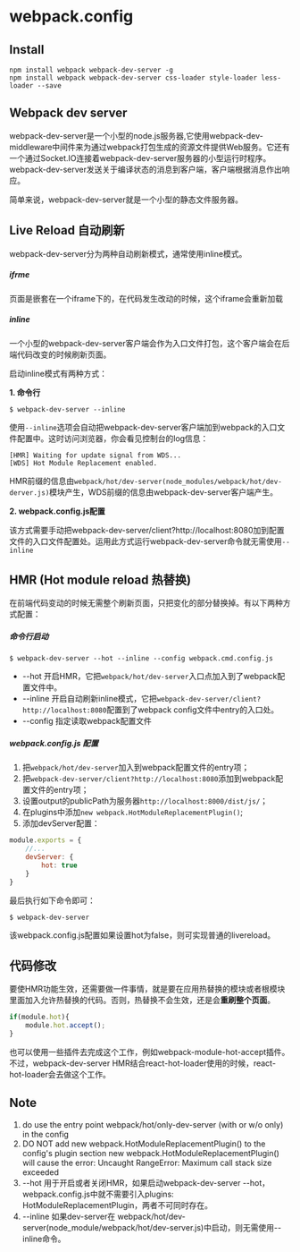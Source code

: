 # webpack.config
## Install
```shell
npm install webpack webpack-dev-server -g
npm install webpack webpack-dev-server css-loader style-loader less-loader --save
```
## Webpack dev server
webpack-dev-server是一个小型的node.js服务器,它使用webpack-dev-middleware中间件来为通过webpack打包生成的资源文件提供Web服务。它还有一个通过Socket.IO连接着webpack-dev-server服务器的小型运行时程序。webpack-dev-server发送关于编译状态的消息到客户端，客户端根据消息作出响应。

简单来说，webpack-dev-server就是一个小型的静态文件服务器。
## Live Reload 自动刷新
webpack-dev-server分为两种自动刷新模式，通常使用inline模式。
##### ifrme
页面是嵌套在一个iframe下的，在代码发生改动的时候，这个iframe会重新加载
##### inline
一个小型的webpack-dev-server客户端会作为入口文件打包，这个客户端会在后端代码改变的时候刷新页面。

启动inline模式有两种方式：

**1. 命令行**
```shell
$ webpack-dev-server --inline
```
使用`--inline`选项会自动把webpack-dev-server客户端加到webpack的入口文件配置中。这时访问浏览器，你会看见控制台的log信息：
```shell
[HMR] Waiting for update signal from WDS...
[WDS] Hot Module Replacement enabled.
```
HMR前缀的信息由`webpack/hot/dev-server(node_modules/webpack/hot/dev-derver.js)`模块产生，WDS前缀的信息由webpack-dev-server客户端产生。

**2. webpack.config.js配置**

该方式需要手动把webpack-dev-server/client?http://localhost:8080加到配置文件的入口文件配置处。运用此方式运行webpack-dev-server命令就无需使用`--inline`

## HMR (Hot module reload 热替换)
在前端代码变动的时候无需整个刷新页面，只把变化的部分替换掉。有以下两种方式配置：
##### 命令行启动
```shell
$ webpack-dev-server --hot --inline --config webpack.cmd.config.js
```
* --hot 开启HMR，它把`webpack/hot/dev-server`入口点加入到了webpack配置文件中。
* --inline 开启自动刷新inline模式，它把`webpack-dev-server/client?http://localhost:8080`配置到了webpack config文件中entry的入口处。
* --config 指定读取webpack配置文件

##### webpack.config.js 配置
1. 把`webpack/hot/dev-server`加入到webpack配置文件的entry项；
2. 把`webpack-dev-server/client?http://localhost:8080`添加到webpack配置文件的entry项；
3. 设置output的publicPath为服务器`http://localhost:8000/dist/js/`；
4. 在plugins中添加`new webpack.HotModuleReplacementPlugin()`;
5. 添加devServer配置：
```js
module.exports = {
    //...
    devServer: {
        hot: true
    }
}
```
最后执行如下命令即可：
```shell
$ webpack-dev-server
```
该webpack.config.js配置如果设置hot为false，则可实现普通的livereload。

## 代码修改
要使HMR功能生效，还需要做一件事情，就是要在应用热替换的模块或者根模块里面加入允许热替换的代码。否则，热替换不会生效，还是会**重刷整个页面**。
```js
if(module.hot){
    module.hot.accept();
}
```
也可以使用一些插件去完成这个工作，例如webpack-module-hot-accept插件。不过，webpack-dev-server HMR结合react-hot-loader使用的时候，react-hot-loader会去做这个工作。

## Note
1. do use the entry point webpack/hot/only-dev-server (with or w/o only) in the config
2. DO NOT add new webpack.HotModuleReplacementPlugin() to the config's plugin section
    new webpack.HotModuleReplacementPlugin() will cause the error: Uncaught RangeError: Maximum call stack size exceeded
3. --hot 用于开启或者关闭HMR，如果启动webpack-dev-server --hot，webpack.config.js中就不需要引入plugins: HotModuleReplacementPlugin，两者不可同时存在。
4. --inline 如果dev-server在 webpack/hot/dev-server(node_module/webpack/hot/dev-server.js)中启动，则无需使用--inline命令。
